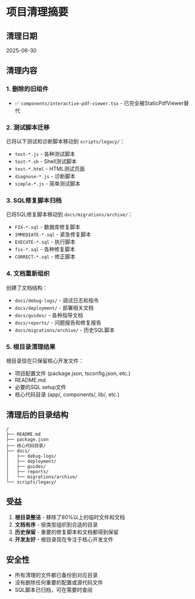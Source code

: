 # 项目清理摘要

## 清理日期
2025-06-30

## 清理内容

### 1. 删除的旧组件
- ✅ `components/interactive-pdf-viewer.tsx` - 已完全被StaticPdfViewer替代

### 2. 测试脚本迁移
已将以下测试和诊断脚本移动到 `scripts/legacy/`：
- `test-*.js` - 各种测试脚本
- `test-*.sh` - Shell测试脚本  
- `test-*.html` - HTML测试页面
- `diagnose-*.js` - 诊断脚本
- `simple-*.js` - 简单测试脚本

### 3. SQL修复脚本归档
已将SQL修复脚本移动到 `docs/migrations/archive/`：
- `FIX-*.sql` - 数据库修复脚本
- `IMMEDIATE-*.sql` - 紧急修复脚本
- `EXECUTE-*.sql` - 执行脚本
- `fix-*.sql` - 各种修复脚本
- `CORRECT-*.sql` - 修正脚本

### 4. 文档重新组织
创建了文档结构：
- `docs/debug-logs/` - 调试日志和指令
- `docs/deployment/` - 部署相关文档
- `docs/guides/` - 各种指导文档
- `docs/reports/` - 问题报告和修复报告
- `docs/migrations/archive/` - 历史SQL脚本

### 5. 根目录清理结果
根目录现在只保留核心开发文件：
- 项目配置文件 (package.json, tsconfig.json, etc.)
- README.md
- 必要的SQL setup文件
- 核心代码目录 (app/, components/, lib/, etc.)

## 清理后的目录结构
```
/
├── README.md
├── package.json
├── 核心代码目录/
├── docs/
│   ├── debug-logs/
│   ├── deployment/
│   ├── guides/
│   ├── reports/
│   └── migrations/archive/
└── scripts/legacy/
```

## 受益
1. **根目录整洁** - 移除了80%以上的临时文件和文档
2. **文档有序** - 按类型组织到合适的目录
3. **历史保留** - 重要的修复脚本和文档都得到保留
4. **开发友好** - 根目录现在专注于核心开发文件

## 安全性
- 所有清理的文件都已备份到对应目录
- 没有删除任何重要的配置或源代码文件
- SQL脚本已归档，可在需要时查阅
